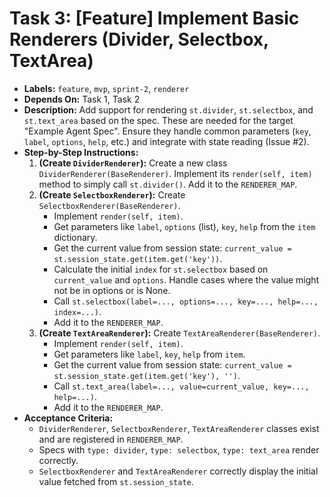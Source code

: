 # Task 3: [Feature] Implement Basic Renderers (Divider, Selectbox, TextArea)

*   **Labels:** `feature`, `mvp`, `sprint-2`, `renderer`
*   **Depends On:** Task 1, Task 2
*   **Description:** Add support for rendering `st.divider`, `st.selectbox`, and `st.text_area` based on the spec. These are needed for the target "Example Agent Spec". Ensure they handle common parameters (`key`, `label`, `options`, `help`, etc.) and integrate with state reading (Issue #2).
*   **Step-by-Step Instructions:**
    1.  **(Create `DividerRenderer`):** Create a new class `DividerRenderer(BaseRenderer)`. Implement its `render(self, item)` method to simply call `st.divider()`. Add it to the `RENDERER_MAP`.
    2.  **(Create `SelectboxRenderer`):** Create `SelectboxRenderer(BaseRenderer)`.
        *   Implement `render(self, item)`.
        *   Get parameters like `label`, `options` (list), `key`, `help` from the `item` dictionary.
        *   Get the current value from session state: `current_value = st.session_state.get(item.get('key'))`.
        *   Calculate the initial `index` for `st.selectbox` based on `current_value` and `options`. Handle cases where the value might not be in options or is None.
        *   Call `st.selectbox(label=..., options=..., key=..., help=..., index=...)`.
        *   Add it to the `RENDERER_MAP`.
    3.  **(Create `TextAreaRenderer`):** Create `TextAreaRenderer(BaseRenderer)`.
        *   Implement `render(self, item)`.
        *   Get parameters like `label`, `key`, `help` from `item`.
        *   Get the current value from session state: `current_value = st.session_state.get(item.get('key'), '')`.
        *   Call `st.text_area(label=..., value=current_value, key=..., help=...)`.
        *   Add it to the `RENDERER_MAP`.
*   **Acceptance Criteria:**
    *   `DividerRenderer`, `SelectboxRenderer`, `TextAreaRenderer` classes exist and are registered in `RENDERER_MAP`.
    *   Specs with `type: divider`, `type: selectbox`, `type: text_area` render correctly.
    *   `SelectboxRenderer` and `TextAreaRenderer` correctly display the initial value fetched from `st.session_state`.

